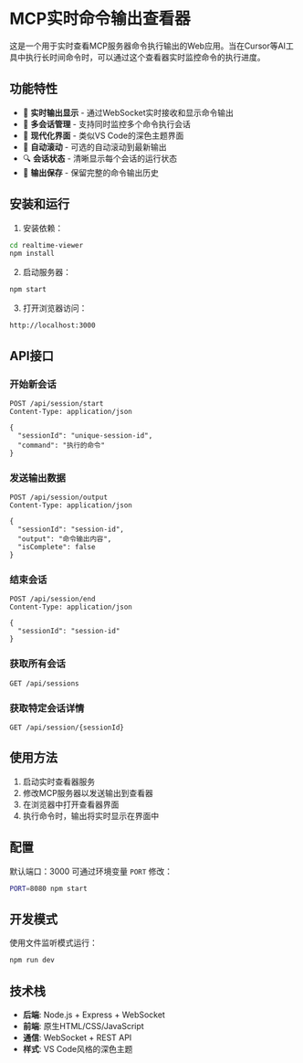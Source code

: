# MCP实时命令输出查看器

这是一个用于实时查看MCP服务器命令执行输出的Web应用。当在Cursor等AI工具中执行长时间命令时，可以通过这个查看器实时监控命令的执行进度。

## 功能特性

- 🔄 **实时输出显示** - 通过WebSocket实时接收和显示命令输出
- 📱 **多会话管理** - 支持同时监控多个命令执行会话
- 🎨 **现代化界面** - 类似VS Code的深色主题界面
- 📜 **自动滚动** - 可选的自动滚动到最新输出
- 🔍 **会话状态** - 清晰显示每个会话的运行状态
- 💾 **输出保存** - 保留完整的命令输出历史

## 安装和运行

1. 安装依赖：
```bash
cd realtime-viewer
npm install
```

2. 启动服务器：
```bash
npm start
```

3. 打开浏览器访问：
```
http://localhost:3000
```

## API接口

### 开始新会话
```http
POST /api/session/start
Content-Type: application/json

{
  "sessionId": "unique-session-id",
  "command": "执行的命令"
}
```

### 发送输出数据
```http
POST /api/session/output
Content-Type: application/json

{
  "sessionId": "session-id",
  "output": "命令输出内容",
  "isComplete": false
}
```

### 结束会话
```http
POST /api/session/end
Content-Type: application/json

{
  "sessionId": "session-id"
}
```

### 获取所有会话
```http
GET /api/sessions
```

### 获取特定会话详情
```http
GET /api/session/{sessionId}
```

## 使用方法

1. 启动实时查看器服务
2. 修改MCP服务器以发送输出到查看器
3. 在浏览器中打开查看器界面
4. 执行命令时，输出将实时显示在界面中

## 配置

默认端口：3000
可通过环境变量 `PORT` 修改：
```bash
PORT=8080 npm start
```

## 开发模式

使用文件监听模式运行：
```bash
npm run dev
```

## 技术栈

- **后端**: Node.js + Express + WebSocket
- **前端**: 原生HTML/CSS/JavaScript
- **通信**: WebSocket + REST API
- **样式**: VS Code风格的深色主题
